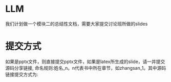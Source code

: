 # LLM
我们计划做一个模块二的总结性文档，需要大家提交讨论班所做的slides

# 提交方式
如果是pptx文件，则直接提交pptx文件，如果是latex所生成的slide，请一并提交源码分享链接, 命名规则:姓名_n。n代表书中所在章节，如zhangsan_1。其中源码链接提交方式为:
